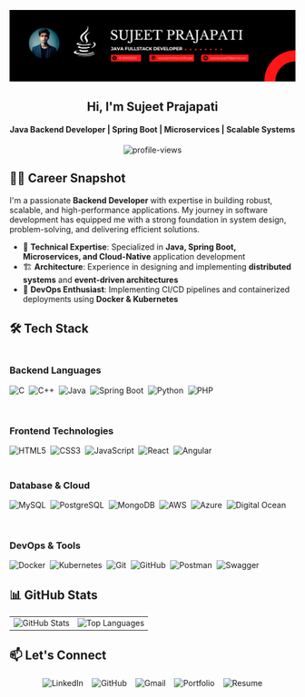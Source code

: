 <p align="center">
    <img src="https://github.com/sujeet-dev-io/sujeet-dev-io/blob/main/Sujeet%20Banner.jpg" alt="banner" />
</p>

<h2 align="center">Hi, I'm Sujeet Prajapati</h2>
<h4 align="center">Java Backend Developer | Spring Boot | Microservices | Scalable Systems</h4>

<p align="center">
    <img src="https://komarev.com/ghpvc/?username=sujeet-dev-io&label=Profile%20views&color=0e75b6&style=flat" alt="profile-views" />
</p>

## 👨‍💻 Career Snapshot

I'm a passionate **Backend Developer** with expertise in building robust, scalable, and high-performance applications. My journey in software development has equipped me with a strong foundation in system design, problem-solving, and delivering efficient solutions.

- 🔧 **Technical Expertise**: Specialized in **Java, Spring Boot, Microservices, and Cloud-Native** application development
- 🏗️ **Architecture**: Experience in designing and implementing **distributed systems** and **event-driven architectures**
- 🚀 **DevOps Enthusiast**: Implementing CI/CD pipelines and containerized deployments using **Docker & Kubernetes**

## 🛠️ Tech Stack

<div style="display: flex; flex-wrap: wrap; gap: 30px; justify-content: space-between; margin: 20px 0;">

<div style="flex: 1; min-width: 250px;">
<h3>Backend Languages</h3>
<div style="display: flex; flex-wrap: wrap; gap: 8px;">
    <img src="https://img.shields.io/badge/C-00599C?style=flat&logo=c&logoColor=white" alt="C" />
    <img src="https://img.shields.io/badge/C%2B%2B-00599C?style=flat&logo=c%2B%2B&logoColor=white" alt="C++" />
    <img src="https://img.shields.io/badge/Java-ED8B00?style=flat&logo=openjdk&logoColor=white" alt="Java" />
    <img src="https://img.shields.io/badge/Spring%20Boot-6DB33F?style=flat&logo=springboot" alt="Spring Boot" />
    <img src="https://img.shields.io/badge/Python-3776AB?style=flat&logo=python&logoColor=white" alt="Python" />
    <img src="https://img.shields.io/badge/PHP-777BB4?style=flat&logo=php&logoColor=white" alt="PHP" />
</div>
</div>

<div style="flex: 1; min-width: 250px;">
<h3>Frontend Technologies</h3>
<div style="display: flex; flex-wrap: wrap; gap: 8px;">
    <img src="https://img.shields.io/badge/HTML5-E34F26?style=flat&logo=html5&logoColor=white" alt="HTML5" />
    <img src="https://img.shields.io/badge/CSS3-1572B6?style=flat&logo=css3&logoColor=white" alt="CSS3" />
    <img src="https://img.shields.io/badge/JavaScript-F7DF1E?style=flat&logo=javascript&logoColor=black" alt="JavaScript" />
    <img src="https://img.shields.io/badge/React-20232A?style=flat&logo=react" alt="React" />
    <img src="https://img.shields.io/badge/Angular-DD0031?style=flat&logo=angular&logoColor=white" alt="Angular" />
</div>
</div>

</div>

<div style="display: flex; flex-wrap: wrap; gap: 30px; justify-content: space-between; margin: 20px 0;">

<div style="flex: 1; min-width: 250px;">
<h3>Database & Cloud</h3>
<div style="display: flex; flex-wrap: wrap; gap: 8px;">
    <img src="https://img.shields.io/badge/MySQL-4479A1?style=flat&logo=mysql" alt="MySQL" />
    <img src="https://img.shields.io/badge/PostgreSQL-336791?style=flat&logo=postgresql" alt="PostgreSQL" />
    <img src="https://img.shields.io/badge/MongoDB-4EA94B?style=flat&logo=mongodb" alt="MongoDB" />
    <img src="https://img.shields.io/badge/AWS-232F3E?style=flat&logo=amazon-aws" alt="AWS" />
    <img src="https://img.shields.io/badge/Azure-0089D6?style=flat&logo=microsoft-azure" alt="Azure" />
    <img src="https://img.shields.io/badge/Digital%20Ocean-0080FF?style=flat&logo=digitalocean" alt="Digital Ocean" />
</div>
</div>

<div style="flex: 1; min-width: 250px;">
<h3>DevOps & Tools</h3>
<div style="display: flex; flex-wrap: wrap; gap: 8px;">
    <img src="https://img.shields.io/badge/Docker-2496ED?style=flat&logo=docker" alt="Docker" />
    <img src="https://img.shields.io/badge/Kubernetes-326CE5?style=flat&logo=kubernetes" alt="Kubernetes" />
    <img src="https://img.shields.io/badge/Git-F05032?style=flat&logo=git" alt="Git" />
    <img src="https://img.shields.io/badge/GitHub-181717?style=flat&logo=github" alt="GitHub" />
    <img src="https://img.shields.io/badge/Postman-FF6C37?style=flat&logo=postman" alt="Postman" />
    <img src="https://img.shields.io/badge/Swagger-85EA2D?style=flat&logo=swagger" alt="Swagger" />
</div>
</div>

</div>

## 📊 GitHub Stats

 <div align="center">
    <table>
        <tr>
            <td>
                <img src="https://github-readme-stats.vercel.app/api?username=sujeet-dev-io&show_icons=true&theme=radical" alt="GitHub Stats" />
            </td>
            <td>
                      <img src="https://github-readme-stats.vercel.app/api/top-langs/?username=sujeet-dev-io&layout=compact&theme=radical" alt="Top Languages" />
              </td>
        </tr>
    </table>
    
</div>

## 📫 Let's Connect

<div style="display: flex; flex-wrap: wrap; gap: 15px; justify-content: center; margin: 20px 0;">
    <a href="https://www.linkedin.com/in/sujeet-prajapati-145b2624a/" target="_blank" style="text-decoration: none;">
        <img src="https://img.shields.io/badge/LinkedIn-0077B5?style=for-the-badge&logo=linkedin&logoColor=white" alt="LinkedIn" />
    </a>
    <a href="https://github.com/sujeet-dev-io" target="_blank" style="text-decoration: none;">
        <img src="https://img.shields.io/badge/GitHub-100000?style=for-the-badge&logo=github&logoColor=white" alt="GitHub" />
    </a>
    <a href="mailto:sujeetprajap02@gmail.com" style="text-decoration: none;">
        <img src="https://img.shields.io/badge/Gmail-D14836?style=for-the-badge&logo=gmail&logoColor=white" alt="Gmail" />
    </a>
    <a href="https://sujeetportfolios.netlify.app/" target="_blank" style="text-decoration: none;">
        <img src="https://img.shields.io/badge/Portfolio-000000?style=for-the-badge&logo=about.me&logoColor=white" alt="Portfolio" />
    </a>
    <a href="https://app.luminpdf.com/viewer/681a4358083ad7d7c6b37c22" target="_blank" style="text-decoration: none;">
        <img src="https://img.shields.io/badge/Resume-4285F4?style=for-the-badge&logo=google-drive&logoColor=white" alt="Resume" />
    </a>
</div>

